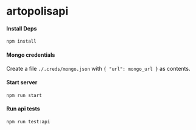 # artopolisapi

#### Install Deps
`npm install`

#### Mongo credentials
Create a file `./.creds/mongo.json` with `{ "url": mongo_url }` as contents.

#### Start server
`npm run start`

#### Run api tests
`npm run test:api`
